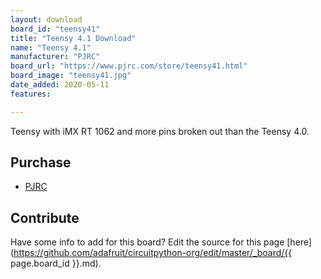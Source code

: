 ```yaml
---
layout: download
board_id: "teensy41"
title: "Teensy 4.1 Download"
name: "Teensy 4.1"
manufacturer: "PJRC"
board_url: "https://www.pjrc.com/store/teensy41.html"
board_image: "teensy41.jpg"
date_added: 2020-05-11
features:

---
```


Teensy with iMX RT 1062 and more pins broken out than the Teensy 4.0.

## Purchase
* [PJRC](https://www.pjrc.com/store/teensy41.html)

## Contribute

Have some info to add for this board? Edit the source for this page [here](https://github.com/adafruit/circuitpython-org/edit/master/_board/{{ page.board_id }}.md).
